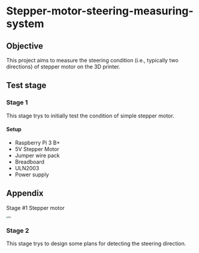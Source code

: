 # Stepper-motor-steering-measuring-system

## Objective
This project aims to measure the steering condition (i.e., typically two directions) of stepper motor on the 3D printer. 

## Test stage 
### Stage 1
This stage trys to initially test the condition of simple stepper motor.
#### Setup
- Raspberry Pi 3 B+
- 5V Stepper Motor
- Jumper wire pack
- Breadboard
- ULN2003
- Power supply

## Appendix

Stage #1 Stepper motor

<img src="https://s3.us-west-2.amazonaws.com/secure.notion-static.com/7bca520a-af25-4993-9f7c-b1e385f4d0dd/Untitled.png?X-Amz-Algorithm=AWS4-HMAC-SHA256&X-Amz-Credential=AKIAT73L2G45O3KS52Y5%2F20211015%2Fus-west-2%2Fs3%2Faws4_request&X-Amz-Date=20211015T030705Z&X-Amz-Expires=86400&X-Amz-Signature=cf0857412ef46641a4e4551a2ec53c93e0100c86016e523b511e19bd83c57d05&X-Amz-SignedHeaders=host&response-content-disposition=filename%20%3D%22Untitled.png%22" alt="img" style="zoom:30%;" />

### Stage 2
This stage trys to design some plans for detecting the steering direction.
